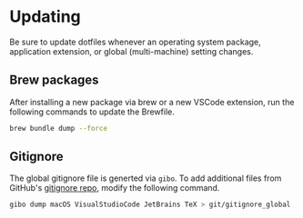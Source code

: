 # Updating

Be sure to update dotfiles whenever an operating system package, application extension, or global (multi-machine) setting changes.

## Brew packages

After installing a new package via brew or a new VSCode extension, run the following commands to update the Brewfile.

```bash
brew bundle dump --force
```

## Gitignore

The global gitignore file is generted via `gibo`. To add additional files from GitHub's [gitignore repo](https://github.com/github/gitignore), modify the following command.

```bash
gibo dump macOS VisualStudioCode JetBrains TeX > git/gitignore_global
```
